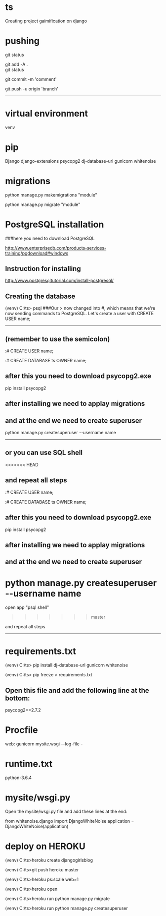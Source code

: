 # ts
Creating project gaimification on django

# pushing

git status 

git add -A .  
git status  

git commit -m 'comment'

git push -u origin 'branch'    
_______________________________________________________________________________________________________________

# virtual environment
venv


# pip

Django
django-extensions
psycopg2
dj-database-url
gunicorn 
whitenoise




# migrations

python manage.py makemigrations "module"

python manage.py migrate "module"

# PostgreSQL installation

###here you need to download PostgreSQL

http://www.enterprisedb.com/products-services-training/pgdownload#windows

## Instruction for installing

http://www.postgresqltutorial.com/install-postgresql/

## Creating the database

(venv) C:\ts> psql
###Our > now changed into #, which means that we're now sending commands to PostgreSQL. Let's create a user with CREATE USER name;

_______________________________________________________________________________________________________________

## (remember to use the semicolon)

:# CREATE USER name;

:# CREATE DATABASE ts OWNER name;

## after this you need to download psycopg2.exe

pip install psycopg2

## after installing we need to applay migrations 

## and at the end we need to create superuser

python manage.py createsuperuser --username name

_______________________________________________________________________________________________________________

## or you can use SQL shell

<<<<<<< HEAD


## and repeat all steps
:# CREATE USER name;

:# CREATE DATABASE ts OWNER name;

## after this you need to download psycopg2.exe

pip install psycopg2

## after installing we need to applay migrations 

## and at the end we need to create superuser

python manage.py createsuperuser --username name
=======
open app "psql shell"
>>>>>>> master

and repeat all steps 
_______________________________________________________________________________________________________________

# requirements.txt

(venv) C:\ts> pip install dj-database-url gunicorn whitenoise

(venv) C:\ts> pip freeze > requirements.txt

## Open this file and add the following line at the bottom:

psycopg2==2.7.2


# Procfile 

web: gunicorn mysite.wsgi --log-file -

# runtime.txt

python-3.6.4

# mysite/wsgi.py
Open the mysite/wsgi.py file and add these lines at the end:

from whitenoise.django import DjangoWhiteNoise
application = DjangoWhiteNoise(application)


# deploy on HEROKU

(venv) C:\ts>heroku create djangogirlsblog

(venv) C:\ts>git push heroku master

(venv) C:\ts>heroku ps:scale web=1

(venv) C:\ts>heroku open

(venv) C:\ts>heroku run python manage.py migrate

(venv) C:\ts>heroku run python manage.py createsuperuser
